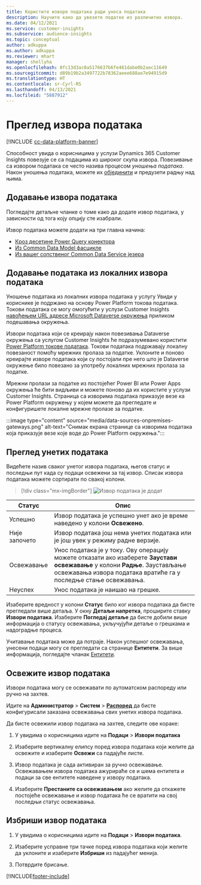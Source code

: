 ```yaml
---
title: Користите изворе података ради уноса података
description: Научите како да увезете податке из различитих извора.
ms.date: 04/12/2021
ms.service: customer-insights
ms.subservice: audience-insights
ms.topic: conceptual
author: adkuppa
ms.author: adkuppa
ms.reviewer: mhart
manager: shellyha
ms.openlocfilehash: 0fc13d3ac0a5176637b6fe481dabe0b2aec11649
ms.sourcegitcommit: d89b19b2a3497722b78362aeee688ae7e94915d9
ms.translationtype: HT
ms.contentlocale: sr-Cyrl-RS
ms.lasthandoff: 04/13/2021
ms.locfileid: "5887912"
---
```

# <a name="data-sources-overview"></a>Преглед извора података

[!INCLUDE [cc-data-platform-banner](../includes/cc-data-platform-banner.md)]

Способност увида о корисницима у услузи Dynamics 365 Customer Insights повезује се са подацима из широког скупа извора. Повезивање са извором података се често назива процесом *уношења података*. Након уношења података, можете их [објединити](data-unification.md) и предузети радњу над њима.

## <a name="add-a-data-source"></a>Додавање извора података

Погледајте детаљне чланке о томе како да додате извор података, у зависности од тога коју опцију сте изабрали.

Извор података можете додати на три главна начина:

- [Кроз десетине Power Query конектора](connect-power-query.md)
- [Из Common Data Model фасцикле](connect-common-data-model.md)
- [Из вашег сопственог Common Data Service језера](connect-common-data-service-lake.md)

## <a name="add-data-from-on-premises-data-sources"></a>Додавање података из локалних извора података

Уношење података из локалних извора података у услугу Увиди у кориснике је подржано на основу Power Platform токова података. Токови података се могу омогућити у услузи Customer Insights [навођењем URL адресе Microsoft Dataverse окружења](manage-environments.md#create-an-environment-in-an-existing-organization) приликом подешавања окружења.

Извори података који се креирају након повезивања Dataverse окружења са услугом Customer Insights ће подразумевано користити [Power Platform токове података](/power-query/dataflows/overview-dataflows-across-power-platform-dynamics-365). Токови података подржавају локалну повезаност помоћу мрежних пролаза за податке. Уклоните и поново креирајте изворе података који су постојали пре него што је Dataverse окружење било повезано за употребу локалних мрежних пролаза за податке.

Мрежни пролази за податке из постојећег Power BI или Power Apps окружења ће бити видљиви и можете поново да их користите у услузи Customer Insights. Страница са изворима података приказује везе ка Power Platform окружењу у којем можете да прегледате и конфигуришете локалне мрежне пролазе за податке.

:::image type="content" source="media/data-sources-onpremises-gateways.png" alt-text="Снимак екрана странице са изворима података која приказује везе које воде до Power Platform окружења.":::

## <a name="review-ingested-data"></a>Преглед унетих података

Видећете назив сваког унетог извора података, његов статус и последњи пут када су подаци освежени за тај извор. Списак извора података можете сортирати по свакој колони.

> [!div class="mx-imgBorder"]
> ![Извор података је додат](media/configure-data-datasource-added.png "Извор података је додат")

|Статус  |Опис  |
|---------|---------|
|Успешно   |Извор података је успешно унет ако је време наведено у колони **Освежено**.
|Није започето   |Извор података још нема унетих података или је још увек у режиму радне верзије.         |
|Освежавање    |Унос података је у току. Ову операцију можете отказати ако изаберете **Заустави освежавање** у колони **Радње**. Заустављање освежавања извора података вратиће га у последње стање освежавања.       |
|Неуспех     |Унос података је наишао на грешке.         |

Изаберите вредност у колони **Статус** било ког извора података да бисте прегледали више детаља. У окну **Детаљи напретка**, проширите ставку **Извори података**. Изаберите **Погледај детаље** да бисте добили више информација о статусу освежавања, укључујући детаље о грешкама и надоградње процеса.

Учитавање података може да потраје. Након успешног освежавања, унесени подаци могу се прегледати са странице **Ентитети**. За више информација, погледајте чланак [Ентитети](entities.md).

## <a name="refresh-a-data-source"></a>Освежите извор података

Извори података могу се освежавати по аутоматском распореду или ручно на захтев. 

Идите на **Администратор** > **Систем** > [**Распоред**](system.md#schedule-tab) да бисте конфигурисали заказана освежавања свих унетих извора података.

Да бисте освежили извор података на захтев, следите ове кораке:

1. У увидима о корисницима идите на **Подаци** > **Извори података**

2. Изаберите вертикалну елипсу поред извора података који желите да освежите и изаберите **Освежи** са падајуће листе.

3. Извор података је сада активиран за ручно освежавање. Освежавањем извора података ажурираће се и шема ентитета и подаци за све ентитете наведене у извору података.

4. Изаберите **Престаните са освежавањем** ако желите да откажете постојеће освежавање и извор података ће се вратити на свој последњи статус освежавања.

## <a name="delete-a-data-source"></a>Избриши извор података

1. У увидима о корисницима идите на **Подаци** > **Извори података**.

2. Изаберите усправне три тачке поред извора података који желите да уклоните и изаберите **Избриши** из падајућег менија.

3. Потврдите брисање.


[!INCLUDE[footer-include](../includes/footer-banner.md)]

